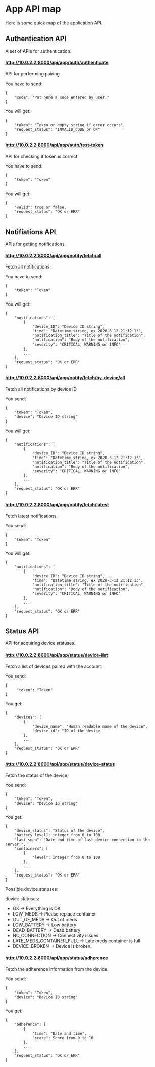 # App API map

Here is some quick map of the application API.


## Authentication API
A set of APIs for authentication.

#### http://10.0.2.2:8000/api/app/auth/authenticate
API for performing pairing.

You have to send:

```
{
    "code": "Put here a code entered by user."
}
```

You will get:

```
{
    "token": "Token or empty string if error occurs",
    "request_status": "INVALID_CODE or OK"
}
```

#### http://10.0.2.2:8000/api/app/auth/test-token
API for checking if token is correct.

You have to send:

```
{
    "token": "Token"
}
```

You will get:

```
{
    "valid": true or false,
    "request_status": "OK or ERR"
}
```

## Notifiations API
APIs for getting notifications.

#### http://10.0.2.2:8000/api/app/notify/fetch/all
Fetch all notifications.

You have to send:

```
{
    "token": "Token"
}
```

You will get:

```
{
    "notifications": [
        {
            "device_ID": "Device ID string",
            "time": "Datetime string, ex 2020-3-12 21:12:13",
            "notification_title": "Title of the notification",
            "notification": "Body of the notification",
            "severity": "CRITICAL, WARNING or INFO"
        },
        ...
    ],
    "request_status": "OK or ERR"
}
```

#### http://10.0.2.2:8000/api/app/notify/fetch/by-device/all
Fetch all notifications by device ID

You send:

```
{
    "token": "Token",
    "device": "Device ID string"
}
```

You will get:

```
{
    "notifications": [
        {
            "device_ID": "Device ID string",
            "time": "Datetime string, ex 2020-3-12 21:12:13",
            "notification_title": "Title of the notification",
            "notification": "Body of the notification",
            "severity": "CRITICAL, WARNING or INFO"
        },
        ...
    ],
    "request_status": "OK or ERR"
}
```


#### http://10.0.2.2:8000/api/app/notify/fetch/latest
Fetch latest notifications.

You send:

```
{
    "token": "Token"
}
```

You will get:

```
{
    "notifications": [
        {
            "device_ID": "Device ID string",
            "time": "Datetime string, ex 2020-3-12 21:12:13",
            "notification_title": "Title of the notification",
            "notification": "Body of the notification",
            "severity": "CRITICAL, WARNING or INFO"
        },
        ...
    ],
    "request_status": "OK or ERR"
}
```

## Status API
API for acquiring device statuses.

#### http://10.0.2.2:8000/api/app/status/device-list
Fetch a list of devices paired with the account.

You send:
```
{
     "token": "Token"
}
```

You get:

```
{
    "devices": [
        {
            "device_name": "Human readable name of the device",
            "device_id": "ID of the device
        },
        ...
    ],
    "request_status": "OK or ERR"
}

```

#### http://10.0.2.2:8000/api/app/status/device-status
Fetch the status of the device.

You send:

```
{
    "token": "Token",
    "device": "Device ID string"
}
```

You get:

```
{
    "device_status": "Status of the device",
    "battery_level": integer from 0 to 100,
    "last_seen": "Date and time of last device connection to the server.",
    "containers": [
        {
            "level": integer from 0 to 100
        },
        ...
    ],
    "request_status": "OK or ERR"
}
```

Possible device statuses:

device statuses:
 - OK -> Everything is OK
 - LOW_MEDS -> Please replace container
 - OUT_OF_MEDS -> Out of meds
 - LOW_BATTERY -> Low battery
 - DEAD_BATTERY -> Dead battery
 - NO_CONNECTION -> Connectivity issues
 - LATE_MEDS_CONTAINER_FULL -> Late meds container is full
 - DEVICE_BROKEN -> Device is broken.

#### http://10.0.2.2:8000/api/app/status/adherence
Fetch the adherence information from the device.

You send:

```
{
    "token": "Token",
    "device": "Device ID string"
}
```

You get:

```
{
    "adherence": [
        {
            "time": "Date and time",
            "score": Score from 0 to 10
        },
        ...
    ],
    "request_status": "OK or ERR"
}
```
